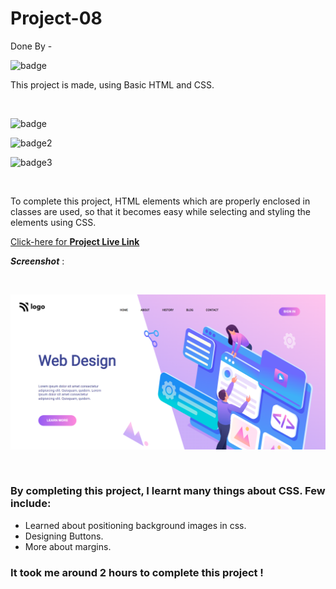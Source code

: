 # Project-08
Done By  -  <br>

![badge](https://img.shields.io/badge/Swathi-Jaishetty-yellow)  

This project is made, using Basic HTML and CSS.
 
 <br>

 

 ![badge](https://img.shields.io/badge/Web--dev-Project-orange)
 <br>
 
 ![badge2](https://img.shields.io/badge/Hitesh--Choudhary-JS%20Bootcamp-green)
 <br>

 ![badge3](https://img.shields.io/badge/HTML-CSS-blue)

 <br>

 To complete this project, HTML elements which are properly enclosed in classes are used, 
so that it becomes easy while selecting and styling the elements using CSS.

 [Click-here for **Project Live Link**](https://htmlcss-project-08.netlify.app/)
 <br>

 **_Screenshot_** :  

<br>

![output](./images/output.png)

<br>



### By completing this project, I learnt many things about CSS. Few include:

- Learned about positioning background images in css.
- Designing Buttons.
- More about margins.



 ### It took me around 2 hours to complete this project ! 